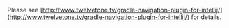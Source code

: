Please see [http://www.twelvetone.tv/gradle-navigation-plugin-for-intellij/](http://www.twelvetone.tv/gradle-navigation-plugin-for-intellij/)
 for details.